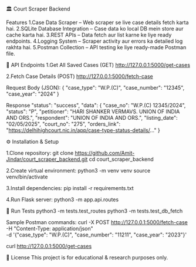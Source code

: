 🏛️ Court Scraper Backend

Features
1.Case Data Scraper – Web scraper se live case details fetch karta hai.
2.SQLite Database Integration – Case data ko local DB mein store aur cache karta hai.
3.REST APIs – Data fetch aur list karne ke liye ready endpoints.
4.Logging System – Scraper activity aur errors ka detailed log rakhta hai.
5.Postman Collection – API testing ke liye ready-made Postman file.

🔗 API Endpoints
1.Get All Saved Cases (GET)
  http://127.0.0.1:5000/get-cases
  
2.Fetch Case Details (POST)
  http://127.0.0.1:5000/fetch-case
  
  Request Body (JSON):
  {
  "case_type": "W.P.(C)",
  "case_number": "12345",
  "case_year": "2024"
  }

  Response 
  "status": "success",
  "data": 
    {
         "case_no": "W.P.(C) 12345/2024",
         "status": "P",
         "petitioner": "HARI SHANKER VERMAVS. UNION OF INDIA AND ORS.",
         "respondent": "UNION OF INDIA AND ORS.",
         "listing_date": "02/05/2025",
         "court_no": "275",
         "orders_link": "https://delhihighcourt.nic.in/app/case-type-status-details/..."
    }

⚙️ Installation & Setup

1.Clone repository:
  git clone https://github.com/Amit-Jindar/court_scraper_backend.git
  cd court_scraper_backend

2.Create virtual environment:
  python3 -m venv venv
  source venv/bin/activate

3.Install dependencies:
  pip install -r requirements.txt

4.Run Flask server:
  python3 -m app.api.routes

🧪 Run Tests
python3 -m tests.test_routes
python3 -m tests.test_db_fetch

Sample Postman commands:
curl -X POST http://127.0.0.1:5000/fetch-case \
     -H "Content-Type: application/json" \
     -d '{"case_type": "W.P.(C)", "case_number": "11211", "case_year": "2023"}'

curl http://127.0.0.1:5000/get-cases


📜 License
This project is for educational & research purposes only.

